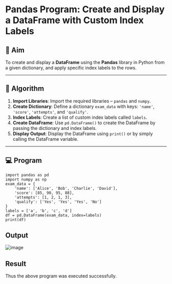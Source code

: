 # Pandas Program: Create and Display a DataFrame with Custom Index Labels

## 🎯 Aim

To create and display a **DataFrame** using the **Pandas** library in Python from a given dictionary, and apply specific index labels to the rows.

---

## 🧠 Algorithm

1. **Import Libraries**: Import the required libraries – `pandas` and `numpy`.
2. **Create Dictionary**: Define a dictionary `exam_data` with keys: `'name'`, `'score'`, `'attempts'`, and `'qualify'`.
3. **Index Labels**: Create a list of custom index labels called `labels`.
4. **Create DataFrame**: Use `pd.DataFrame()` to create the DataFrame by passing the dictionary and index labels.
5. **Display Output**: Display the DataFrame using `print()` or by simply calling the DataFrame variable.

---

## 💻 Program
```
import pandas as pd
import numpy as np 
exam_data = {
    'name': ['Alice', 'Bob', 'Charlie', 'David'],
    'score': [85, 90, 95, 88],
    'attempts': [1, 2, 1, 3],
    'qualify': ['Yes', 'Yes', 'Yes', 'No']
}
labels = ['a', 'b', 'c', 'd']
df = pd.DataFrame(exam_data, index=labels)
print(df)

```
## Output
![image](https://github.com/user-attachments/assets/6b7a5abc-d466-4b69-8453-8a7f86a4cb0a)

## Result
Thus the above program was executed successfully.
